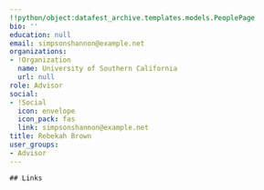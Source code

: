 ```yaml
---
!!python/object:datafest_archive.templates.models.PeoplePage
bio: ''
education: null
email: simpsonshannon@example.net
organizations:
- !Organization
  name: University of Southern California
  url: null
role: Advisor
social:
- !Social
  icon: envelope
  icon_pack: fas
  link: simpsonshannon@example.net
title: Rebekah Brown
user_groups:
- Advisor
---
```


    ## Links
    